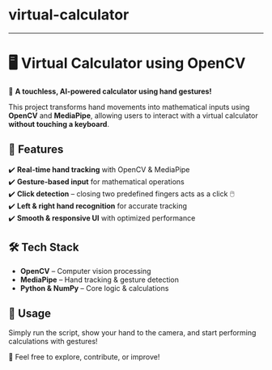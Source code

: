 # virtual-calculator


---

# 🖥️ Virtual Calculator using OpenCV  

🚀 **A touchless, AI-powered calculator using hand gestures!**  

This project transforms hand movements into mathematical inputs using **OpenCV** and **MediaPipe**, allowing users to interact with a virtual calculator **without touching a keyboard**.  

## 🔹 Features  
✔️ **Real-time hand tracking** with OpenCV & MediaPipe  
✔️ **Gesture-based input** for mathematical operations  
✔️ **Click detection** – closing two predefined fingers acts as a click 🖱️  
✔️ **Left & right hand recognition** for accurate tracking  
✔️ **Smooth & responsive UI** with optimized performance  

## 🛠️ Tech Stack  
- **OpenCV** – Computer vision processing  
- **MediaPipe** – Hand tracking & gesture detection  
- **Python & NumPy** – Core logic & calculations  

## 📌 Usage  
Simply run the script, show your hand to the camera, and start performing calculations with gestures!  

👀 Feel free to explore, contribute, or improve!  
